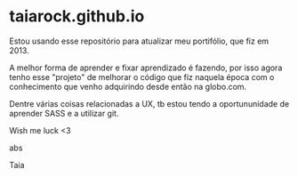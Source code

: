# taiarock.github.io


Estou usando esse repositório para atualizar meu portifólio, que fiz em 2013.

A melhor forma de aprender e fixar aprendizado é fazendo, por isso agora tenho esse "projeto" de melhorar o código que fiz naquela época com o conhecimento que venho adquirindo desde então na globo.com.

Dentre várias coisas relacionadas a UX, tb estou tendo a oportununidade de aprender SASS e a utilizar git.

Wish me luck <3

abs

Taia
